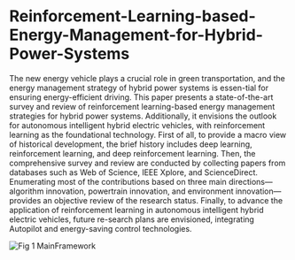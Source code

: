 # Reinforcement-Learning-based-Energy-Management-for-Hybrid-Power-Systems

The new energy vehicle plays a crucial role in green transportation, and the energy management strategy of hybrid power systems is essen-tial for ensuring energy-efficient driving. This paper presents a state-of-the-art survey and review of reinforcement learning-based energy management strategies for hybrid power systems. Additionally, it envisions the outlook for autonomous intelligent hybrid electric vehicles, with reinforcement learning as the foundational technology. First of all, to provide a macro view of historical development, the brief history includes deep learning, reinforcement learning, and deep reinforcement learning. Then, the comprehensive survey and review are conducted by collecting papers from databases such as Web of Science, IEEE Xplore, and ScienceDirect. Enumerating most of the contributions based on three main directions—algorithm innovation, powertrain innovation, and environment innovation—provides an objective review of the research status. Finally, to advance the application of reinforcement learning in autonomous intelligent hybrid electric vehicles, future re-search plans are envisioned, integrating Autopilot and energy-saving control technologies.

![Fig 1 MainFramework](https://github.com/KaysenC/Reinforcement-Learning-based-Energy-Management-for-Hybrid-Power-Systems/assets/68646204/2945992d-1fee-4f82-a8c1-3cc5cbbc201e)
